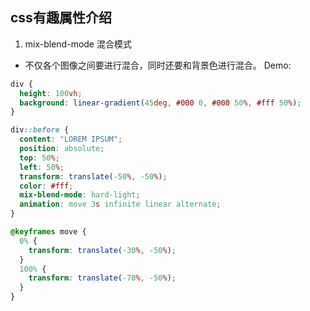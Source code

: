 ## css有趣属性介绍
1. mix-blend-mode 混合模式
- 不仅各个图像之间要进行混合，同时还要和背景色进行混合。
Demo: 
```css
div {
  height: 100vh;
  background: linear-gradient(45deg, #000 0, #000 50%, #fff 50%);
}

div::before {
  content: "LOREM IPSUM";
  position: absolute;
  top: 50%;
  left: 50%;
  transform: translate(-50%, -50%);
  color: #fff;
  mix-blend-mode: hard-light;
  animation: move 3s infinite linear alternate;
}

@keyframes move {
  0% {
    transform: translate(-30%, -50%);
  }
  100% {
    transform: translate(-70%, -50%);
  }
}
```